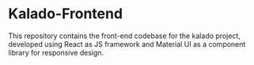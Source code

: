 # Kalado-Frontend

This repository contains the front-end codebase for the kalado project, developed using React as JS framework and Material UI as a component library for responsive design.
